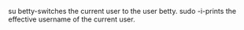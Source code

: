 su betty-switches the current user to the user betty.
sudo -i-prints the effective username of the current user.


